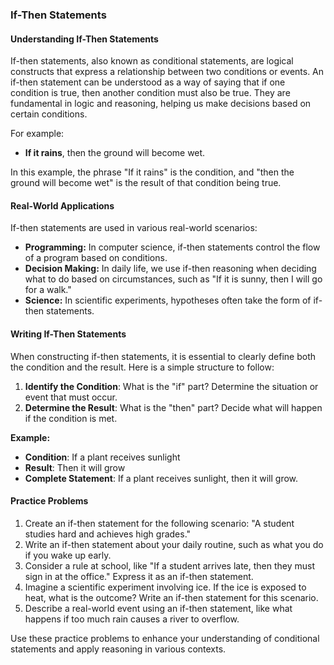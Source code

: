 ### If-Then Statements

#### Understanding If-Then Statements

If-then statements, also known as conditional statements, are logical constructs that express a relationship between two conditions or events. An if-then statement can be understood as a way of saying that if one condition is true, then another condition must also be true. They are fundamental in logic and reasoning, helping us make decisions based on certain conditions.

For example:
- **If it rains**, then the ground will become wet.

In this example, the phrase "If it rains" is the condition, and "then the ground will become wet" is the result of that condition being true.

#### Real-World Applications

If-then statements are used in various real-world scenarios:
- **Programming:** In computer science, if-then statements control the flow of a program based on conditions.
- **Decision Making:** In daily life, we use if-then reasoning when deciding what to do based on circumstances, such as "If it is sunny, then I will go for a walk."
- **Science:** In scientific experiments, hypotheses often take the form of if-then statements.

#### Writing If-Then Statements

When constructing if-then statements, it is essential to clearly define both the condition and the result. Here is a simple structure to follow:

1. **Identify the Condition**: What is the "if" part? Determine the situation or event that must occur.
2. **Determine the Result**: What is the "then" part? Decide what will happen if the condition is met.

**Example:**
- **Condition**: If a plant receives sunlight
- **Result**: Then it will grow
- **Complete Statement**: If a plant receives sunlight, then it will grow.

#### Practice Problems

1. Create an if-then statement for the following scenario: "A student studies hard and achieves high grades."
2. Write an if-then statement about your daily routine, such as what you do if you wake up early.
3. Consider a rule at school, like "If a student arrives late, then they must sign in at the office." Express it as an if-then statement.
4. Imagine a scientific experiment involving ice. If the ice is exposed to heat, what is the outcome? Write an if-then statement for this scenario.
5. Describe a real-world event using an if-then statement, like what happens if too much rain causes a river to overflow.

Use these practice problems to enhance your understanding of conditional statements and apply reasoning in various contexts.